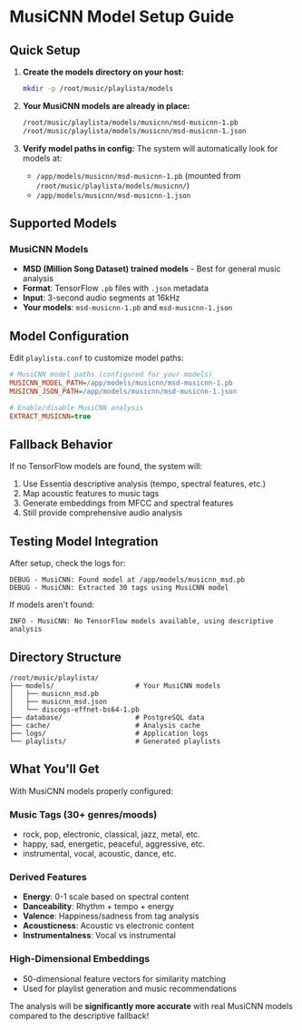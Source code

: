 # MusiCNN Model Setup Guide

## Quick Setup

1. **Create the models directory on your host:**
   ```bash
   mkdir -p /root/music/playlista/models
   ```

2. **Your MusiCNN models are already in place:**
   ```bash
   /root/music/playlista/models/musicnn/msd-musicnn-1.pb
   /root/music/playlista/models/musicnn/msd-musicnn-1.json
   ```

3. **Verify model paths in config:**
   The system will automatically look for models at:
   - `/app/models/musicnn/msd-musicnn-1.pb` (mounted from `/root/music/playlista/models/musicnn/`)
   - `/app/models/musicnn/msd-musicnn-1.json`

## Supported Models

### MusiCNN Models
- **MSD (Million Song Dataset) trained models** - Best for general music analysis
- **Format**: TensorFlow `.pb` files with `.json` metadata
- **Input**: 3-second audio segments at 16kHz
- **Your models**: `msd-musicnn-1.pb` and `msd-musicnn-1.json`

## Model Configuration

Edit `playlista.conf` to customize model paths:

```ini
# MusiCNN model paths (configured for your models)
MUSICNN_MODEL_PATH=/app/models/musicnn/msd-musicnn-1.pb
MUSICNN_JSON_PATH=/app/models/musicnn/msd-musicnn-1.json

# Enable/disable MusiCNN analysis
EXTRACT_MUSICNN=true
```

## Fallback Behavior

If no TensorFlow models are found, the system will:
1. Use Essentia descriptive analysis (tempo, spectral features, etc.)
2. Map acoustic features to music tags
3. Generate embeddings from MFCC and spectral features
4. Still provide comprehensive audio analysis

## Testing Model Integration

After setup, check the logs for:
```
DEBUG - MusiCNN: Found model at /app/models/musicnn_msd.pb
DEBUG - MusiCNN: Extracted 30 tags using MusiCNN model
```

If models aren't found:
```
INFO - MusiCNN: No TensorFlow models available, using descriptive analysis
```

## Directory Structure

```
/root/music/playlista/
├── models/                    # Your MusiCNN models
│   ├── musicnn_msd.pb
│   ├── musicnn_msd.json
│   └── discogs-effnet-bs64-1.pb
├── database/                  # PostgreSQL data
├── cache/                     # Analysis cache
├── logs/                      # Application logs
└── playlists/                 # Generated playlists
```

## What You'll Get

With MusiCNN models properly configured:

### Music Tags (30+ genres/moods)
- rock, pop, electronic, classical, jazz, metal, etc.
- happy, sad, energetic, peaceful, aggressive, etc.
- instrumental, vocal, acoustic, dance, etc.

### Derived Features
- **Energy**: 0-1 scale based on spectral content
- **Danceability**: Rhythm + tempo + energy
- **Valence**: Happiness/sadness from tag analysis
- **Acousticness**: Acoustic vs electronic content
- **Instrumentalness**: Vocal vs instrumental

### High-Dimensional Embeddings
- 50-dimensional feature vectors for similarity matching
- Used for playlist generation and music recommendations

The analysis will be **significantly more accurate** with real MusiCNN models compared to the descriptive fallback!
